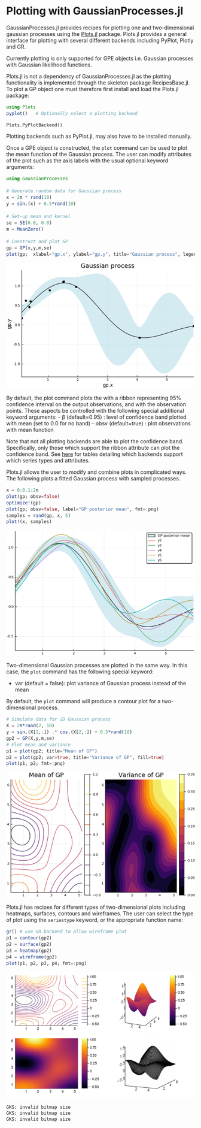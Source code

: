 
# Plotting with GaussianProcesses.jl

GaussianProcesses.jl provides recipes for plotting one and two-dimensional gaussian processes using the [Plots.jl](https://juliaplots.github.io/) package. Plots.jl provides a general interface for plotting with several different backends including PyPlot, Plotly and GR.

Currently plotting is only supported for GPE objects i.e. Gaussian processes with Gaussian likelihood functions.

Plots.jl is not a dependency of GaussianProcesses.jl as the plotting functionality is implemented through the skeleton package RecipesBase.jl. To plot a GP object one must therefore first install and load the Plots.jl package:


```julia
using Plots
pyplot()   # Optionally select a plotting backend
```




    Plots.PyPlotBackend()



Plotting backends such as PyPlot.jl, may also have to be installed manually.

Once a GPE object is constructed, the `plot` command can be used to plot the mean function of the Gaussian process. The user can modify attributes of the plot such as the axis labels with the usual optional keyword arguments:


```julia
using GaussianProcesses

# Generate random data for Gaussian process
x = 2π * rand(10)
y = sin.(x) + 0.5*rand(10)

# Set-up mean and kernel
se = SE(0.0, 0.0)
m = MeanZero()

# Construct and plot GP
gp = GP(x,y,m,se)
plot(gp;  xlabel="gp.x", ylabel="gp.y", title="Gaussian process", legend=false, fmt=:png)
```



![png](Plotting_GPs_files/Plotting_GPs_3_0.png)



By default, the plot command plots the with a ribbon representing 95% confidence interval on the output observations, and with the observation points. These aspects be controlled with the following special additional keyword arguments:
    - β (default=0.95) : level of confidence band plotted with mean (set to 0.0 for no band)
    - obsv (default=true) : plot observations with mean function

Note that not all plotting backends are able to plot the confidence band. Specifically, only those which support the ribbon attribute can plot the confidence band. See [here](https://juliaplots.github.io/supported/) for tables detailing which backends support which series types and attributes.

Plots.jl allows the user to modify and combine plots in complicated ways. The following plots a fitted Gaussian process with sampled processes.


```julia
x = 0:0.1:2π
plot(gp; obsv=false)
optimize!(gp)
plot(gp; obsv=false, label="GP posterior mean", fmt=:png)
samples = rand(gp, x, 5)
plot!(x, samples)
```





![png](Plotting_GPs_files/Plotting_GPs_5_0.png)


Two-dimensional Gaussian processes are plotted in the same way. In this case, the `plot` command has the following special keyword:

- var (default = false): plot variance of Gaussian process instead of the mean

By default, the `plot` command will produce a contour plot for a two-dimensional process.


```julia
# Simulate data for 2D Gaussian process
X = 2π*rand(2, 10)
y = sin.(X[1,:]) .* cos.(X[2,:]) + 0.5*rand(10)
gp2 = GP(X,y,m,se)
# Plot mean and variance
p1 = plot(gp2; title="Mean of GP")
p2 = plot(gp2; var=true, title="Variance of GP", fill=true)
plot(p1, p2; fmt=:png)
```





![png](Plotting_GPs_files/Plotting_GPs_7_0.png)



Plots.jl has recipes for different types of two-dimensional plots including heatmaps, surfaces, contours and wireframes. The user can select the type of plot using the `seriestype` keyword, or the appropriate function name:


```julia
gr() # use GR backend to allow wireframe plot
p1 = contour(gp2)
p2 = surface(gp2)
p3 = heatmap(gp2)
p4 = wireframe(gp2)
plot(p1, p2, p3, p4; fmt=:png)
```





![png](Plotting_GPs_files/Plotting_GPs_9_0.png)




    GKS: invalid bitmap size
    GKS: invalid bitmap size
    GKS: invalid bitmap size
